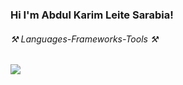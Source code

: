 ### Hi I'm Abdul Karim Leite Sarabia!



    
<h6 >⚒️ Languages-Frameworks-Tools ⚒️</h6>


<div >
    <img src="https://skillicons.dev/icons?i=java,javascript,html,css,github,idea,vscode,eclipse,git,discord,linux,mysql" />
</div>


